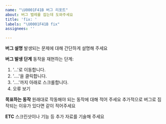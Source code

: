 ```yaml
---
name: "\U0001F41B 버그 리포트"
about: 버그 벌레를 잡는데 도와주세요
title: 'fix: '
labels: "\U0001F41B fix"
assignees: ''

---
```


**버그 설명**
발생되는 문제에 대해 간단하게 설명해 주세요

**버그 발생 단계**
동작을 재현하는 단계:
1. '...'로 이동합니다.
2. '....'을 클릭합니다.
3. '....'까지 아래로 스크롤합니다.
4. 오류 보기

**목표하는 동작**
원래대로 작동해야 되는 동작에 대해 적어 주세요
추가적으로 버그로 짐작되는 이유가 있다면 같이 적어주세요

**ETC**
스크린샷이나 기능 등 추가 자료를 기술해 주세요
